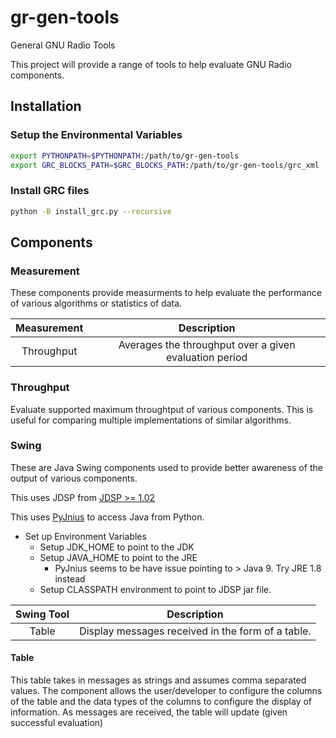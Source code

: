 # gr-gen-tools
General GNU Radio Tools

This project will provide a range of tools to help evaluate GNU Radio components.

## Installation

### Setup the Environmental Variables

~~~bash
export PYTHONPATH=$PYTHONPATH:/path/to/gr-gen-tools
export GRC_BLOCKS_PATH=$GRC_BLOCKS_PATH:/path/to/gr-gen-tools/grc_xml
~~~

### Install GRC files
~~~bash
python -B install_grc.py --recursive
~~~

## Components

### Measurement

These components provide measurments to help evaluate the performance of various algorithms or statistics of data.

| Measurement | Description |
| :-: | :-: |
| Throughput | Averages the throughput over a given evaluation period |

### Throughput

Evaluate supported maximum throughtput of various components.  This is useful for comparing multiple implementations of similar algorithms.

### Swing

These are Java Swing components used to provide better awareness of the output of various components.

This uses JDSP from [JDSP >= 1.02](https://github.com/GassiusODude/jdsp/)

This uses [PyJnius](https://pyjnius.readthedocs.io/en/stable/) to access Java from Python.

* Set up Environment Variables
  * Setup JDK_HOME to point to the JDK
  * Setup JAVA_HOME to point to the JRE
    * PyJnius seems to be have issue pointing to > Java 9.  Try JRE 1.8 instead
  * Setup CLASSPATH environment to point to JDSP jar file.

| Swing Tool | Description |
| :-: | :-: |
| Table | Display messages received in the form of a table. |

#### Table

This table takes in messages as strings and assumes comma separated values.  The component allows the user/developer to configure the columns of the table and the data types of the columns to configure the display of information.  As messages are received, the table will update (given successful evaluation)